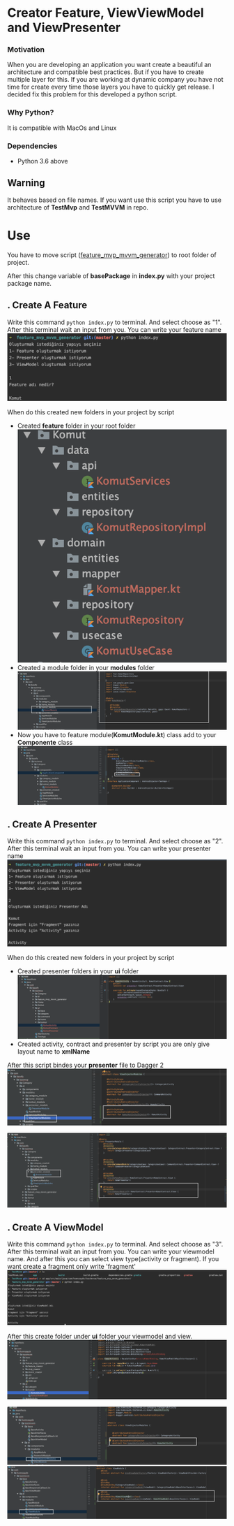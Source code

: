 # Creator Feature, ViewViewModel and ViewPresenter 

### Motivation
When you are developing an application you want create a beautiful an architecture and compatible best practices. But if you have to create multiple layer for this. If you are working at dynamic company you have not time for create every time those layers you have to quickly get release. I decided fix this problem for this developed a python script.

### Why Python?
It is compatible with MacOs and Linux

### Dependencies

- Python 3.6 above

## Warning
It behaves based on file names. If you want use this script you have to use architecture of **TestMvp** and **TestMVVM** in repo.

# Use

You have to move script ([feature_mvp_mvvm_generator](https://github.com/hsmnzaydn/android-clean-feature-creator/tree/master/feature_mvp_mvvm_generator  "feature_mvp_mvvm_generator")) to root folder of project.

After this change variable of **basePackage** in **index.py** with your project package name.

## . Create A Feature

Write this command ``` python index.py ``` to terminal. And select choose as "1". After this terminal wait an input from you. You can write your feature name ![](../img/feature.png)

When do this created new folders in your project by script
- Created **feature** folder in your root folder ![](../img/feature_folder.png)
- Created a module folder in your **modules** folder ![](../img/feature_module.png)
- Now you have to feature module(**KomutModule.kt**) class add to your **Componente** class ![](../img/component_module.png)

## . Create A Presenter 

Write this command ``` python index.py ``` to terminal. And select choose as "2". After this terminal wait an input from you. You can write your presenter name ![](../img/presenter.png)

When do this created new folders in your project by script
- Created presenter folders in your **ui** folder ![](../img/presenter_view.png)
- Created activity, contract and presenter by script you are only give layout name to **xmlName** 

 After this script bindes your **presenter** file to Dagger 2  ![](../img/view_injector_presenter.png)


 ![](../img/presenter_module.png)





 ## . Create A ViewModel 


Write this command ``` python index.py ``` to terminal. And select choose as "3". After this terminal wait an input from you. You can write your viewmodel name. And after this you can select view type(activity or fragment). If you want create a fragment only write 'fragment' ![](../img/view_module.png)

 After this create folder under **ui** folder your viewmodel and view.   ![](../img/view_module_view.png)


 ![](../img/view_injector_viewmodel.png)
 ![](../img/view_module_injector.png)